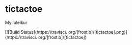 tictactoe
=========

Mylluleikur

[![Build Status](https://travisci.
org/[frostib]/[tictactoe].png)]
(https://travisci.
org/[frostib]/[tictactoe])
